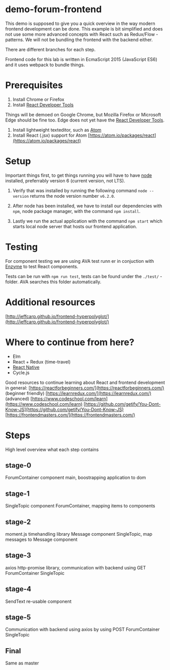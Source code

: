 # demo-forum-frontend

This demo is supposed to give you a quick overview in the way modern frontend development can be done. This example is bit simplified and does not use some more advanced concepts with React such as Redux/Flow -patterns. We will not be bundling the frontend with the backend either.

There are different branches for each step.

Frontend code for this lab is written in EcmaScript 2015 (JavaScript ES6) and it uses webpack to bundle things.

# Prerequisites

1. Install Chrome or Firefox
2. Install [React Developer Tools](https://github.com/facebook/react-devtools)

Things will be demoed on Google Chrome, but Mozilla Firefox or Microsoft Edge should be fine too. Edge does not yet have the [React Developer Tools](https://github.com/facebook/react-devtools).

1. Install lightweight texteditor, such as [Atom](https://atom.io/)
2. Install React (.jsx) support for Atom [https://atom.io/packages/react](https://atom.io/packages/react)

# Setup

Important things first, to get things running you will have to have [node](https://nodejs.org/en/) installed, preferrably version 6 (current version, not LTS).

1. Verify that was installed by running the following command `node --version` returns the node version number `v6.2.0`.

2. After node has been installed, we have to install our dependencies with `npm`, node package manager, with the command `npm install`.

3. Lastly we run the actual application with the command `npm start` which starts local node server that hosts our frontend application.

# Testing

For component testing we are using AVA test runn  er in conjuction with [Enzyme](http://airbnb.io/enzyme/) to test React components.

Tests can be run with `npm run test`, tests can be found under the `./test/` -folder. AVA searches this folder automatically.

# Additional resources
[http://jeffcarp.github.io/frontend-hyperpolyglot/](http://jeffcarp.github.io/frontend-hyperpolyglot/)

# Where to continue from here?
- Elm
- React + Redux (time-travel)
- [React Native](https://facebook.github.io/react-native/)
- Cycle.js

Good resources to continue learning about React and frontend development in general:
[https://reactforbeginners.com/](https://reactforbeginners.com/) (beginner friendly)
[https://learnredux.com/](https://learnredux.com/) (advanced)
[https://www.codeschool.com/learn](https://www.codeschool.com/learn)
[https://github.com/getify/You-Dont-Know-JS](https://github.com/getify/You-Dont-Know-JS)
[https://frontendmasters.com/](https://frontendmasters.com/)
# Steps

High level overview what each step contains

## stage-0
  ForumContainer component
  main, boostrapping application to dom

## stage-1
  SingleTopic component
  ForumContainer, mapping items to components

## stage-2
  moment.js timehandling library
  Message component
  SingleTopic, map messages to Message component

## stage-3
  axios http-promise library, communication with backend using GET
    ForumContainer
    SingleTopic

## stage-4
  SendText re-usable component

## stage-5
  Communication with backend using axios by using POST
    ForumContainer
    SingleTopic

## Final

Same as master
